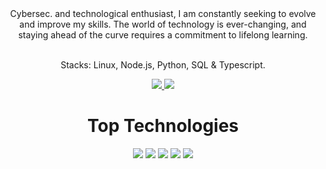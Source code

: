 

<div align="center">Cybersec. and technological enthusiast, I am constantly seeking to evolve and improve my skills. The world of technology is ever-changing, and staying ahead of the curve requires a commitment to lifelong learning.  <br/><br/>

 Stacks: Linux, Node.js, Python, SQL & Typescript.
</div>

<div align="center"> 
  <a href="https://www.linkedin.com/in/pastoregg/" target="_blank"> <img src="https://img.shields.io/badge/-LinkedIn-%230077B5?style=for-the-badge&logo=linkedin&logoColor=white" target="_blank"> </a>
<a href="https://www.hackerrank.com/pastoregg?hr_r=1" target="_blank"> <img src="https://img.shields.io/badge/-Hackerrank-2EC866?style=for-the-badge&logo=HackerRank&logoColor=white" target="_blank"> </a>
</div>   
<h1 align="center"> Top Technologies </h1>
<div align="center">
  <img src="https://img.shields.io/badge/-Linux-FCC624?style=for-the-badge&labelColor=black&logo=linux&logoColor=white"/>
  <img src="https://img.shields.io/badge/-Python-3776AB?style=for-the-badge&labelColor=black&logo=python&logoColor=3776AB" />
  <img src="https://img.shields.io/badge/-PostgreSQL-316192?style=for-the-badge&labelColor=black&logo=postgresql&logoColor=white"/>
  <img src="https://img.shields.io/badge/-Javascript-F0DB4F?style=for-the-badge&labelColor=black&logo=javascript&logoColor=F0DB4F&r" />
  <img src="https://img.shields.io/badge/-Nodejs-3C873A?style=for-the-badge&labelColor=black&logo=node.js&logoColor=3C873A" />
  
  
</div>
